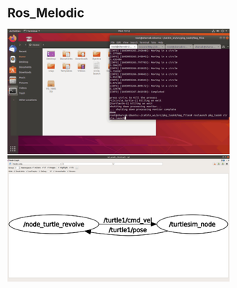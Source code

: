 # Ros_Melodic

![Gif](https://github.com/sar1kumar/Ros_Melodic/blob/main/circle.gif?raw=true)
![Img](https://github.com/sar1kumar/Ros_Melodic/blob/main/rqt_graph.png?raw=true)
